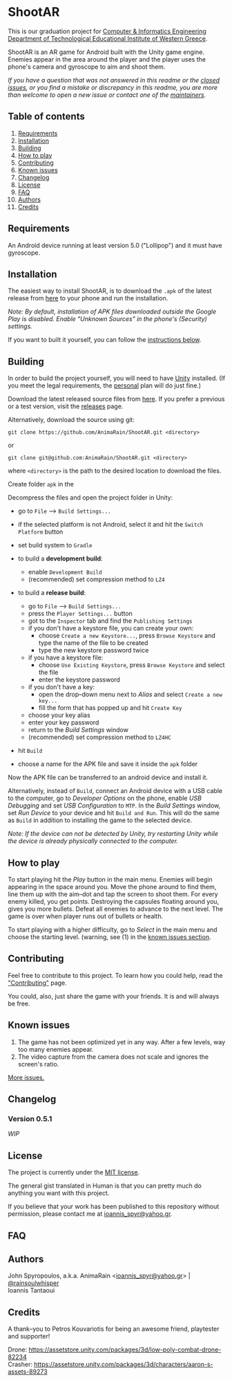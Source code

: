 # ShootAR
This is our graduation project for [Computer & Informatics Engineering Department of Technological Educational
Institute of Western Greece](http://www.cied.teiwest.gr).

ShootAR is an AR game for Android built with the Unity game engine. Enemies appear in the area around the player
and the player uses the phone's camera and gyroscope to aim and shoot them.

*If you have a question that was not answered in this readme or the
[closed issues](https://github.com/AnimaRain/ShootAR/issues?q=is%3Aclosed+label%3Aquestion), or you find a mistake
or discrepancy in this readme, you are more than welcome to open a new issue or contact one of the [maintainers](#authors).*

## Table of contents
1. [Requirements](#requirements)
2. [Installation](#installation)
3. [Building](#building)
4. [How to play](#how-to-play)
5. [Contributing](#contributing)
6. [Known issues](#known-issues)
7. [Changelog](#changelog)
8. [License](#license)
9. [FAQ](#faq)
10. [Authors](#authors)
11. [Credits](#credits)

## Requirements
An Android device running at least version 5.0 ("Lollipop") and it must have gyroscope.

## Installation
The easiest way to install ShootAR, is to download the `.apk` of the latest release from
[here](https://github.com/AnimaRain/ShootAR/releases) to your phone and run the installation.

*Note: By default, installation of APK files downloaded outside the Google Play is disabled.
Enable "Unknown Sources" in the phone's (Security) settings.*

If you want to built it yourself, you can follow the [instructions below](#building).

## Building
In order to build the project yourself, you will need to have [Unity](https://unity3d.com/) installed.
(If you meet the legal requirements, the [personal](https://store.unity.com/download?ref=personal) plan will do just fine.)

Download the latest released source files from [here](https://github.com/AnimaRain/ShootAR). If you prefer a previous
or a test version, visit the [releases](https://github.com/AnimaRain/ShootAR/releases) page.

Alternatively, download the source using git:
```
git clone https://github.com/AnimaRain/ShootAR.git <directory> 
```
or
```
git clone git@github.com:AnimaRain/ShootAR.git <directory>
```
where `<directory>` is the path to the desired location to download the files.

Create folder `apk` in the

Decompress the files and open the project folder in Unity:
* go to `File` –> `Build Settings...`
* if the selected platform is not Android, select it and hit the `Switch Platform` button
* set build system to `Gradle`

* to build a **development build**:
  * enable `Development Build`
  * (recommended) set compression method to `LZ4`
	
* to build a **release build**:
  * go to `File` –> `Build Settings...`
  * press the `Player Settings...` button
  * got to the `Inspector` tab and find the `Publishing Settings`
  * if you don't have a keystore file, you can create your own:
    * choose `Create a new Keystore...`, press `Browse Keystore` and type the name of the file to be created
    * type the new keystore password twice
  * if you have a keystore file:
    * choose `Use Existing Keystore`, press `Browse Keystore` and select the file
    * enter the keystore password
  * if you don't have a key:
    * open the drop–down menu next to *Alias* and select `Create a new key...`
    * fill the form that has popped up and hit `Create Key`
  * choose your key alias
  * enter your key password
  * return to the *Build Settings* window
  * (recommended) set compression method to `LZ4HC`
	
* hit `Build`
* choose a name for the APK file and save it inside the `apk` folder

Now the APK file can be transferred to an android device and install it.

Alternatively, instead of `Build`, connect an Android device with a USB cable to the computer, go to *Developer Options*
on the phone, enable *USB Debugging* and set *USB Configuration* to `MTP`. In the *Build Settings* window, set
*Run Device* to your device and hit `Build and Run`. This will do the same as `Build` in addition to installing the
game to the selected device.

*Note: If the device can not be detected by Unity, try restarting Unity while the device is already
physically connected to the computer.*

## How to play
To start playing hit the *Play* button in the main menu. Enemies will begin appearing in the space around you. Move
the phone around to find them, line them up with the aim–dot and tap the screen to shoot them. For every enemy killed,
you get points. Destroying the capsules floating around you, gives you more bullets. Defeat all enemies to advance to the
next level. The game is over when player runs out of bullets or health.

To start playing with a higher difficulty, go to *Select* in the main menu and choose the starting level. (warning,
see (1) in the [known issues section](#known-issues).

## Contributing
Feel free to contribute to this project. To learn how you could help, read the ["Contributing"](/contributing.md) page.

You could, also, just share the game with your friends. It is and will always be free.

## Known issues
1. The game has not been optimized yet in any way. After a few levels, way too many enemies appear.
2. The video capture from the camera does not scale and ignores the screen's ratio.

[More issues.](https://github.com/AnimaRain/ShootAR/issues)

## Changelog
### Version 0.5.1
*WIP*

## License
The project is currently under the [MIT license](/LICENSE).

The general gist translated in Human is that you can pretty much do anything you want with this project.

If you believe that your work has been published to this repository without permission, please contact me at
ioannis_spyr@yahoo.gr.

## FAQ

## Authors
John Spyropoulos, a.k.a. AnimaRain \<ioannis_spyr@yahoo.gr\> | [@rainsoulwhisper](https://twitter.com/rainsoulwhisper)<br/>
Ioannis Tantaoui

## Credits
A thank–you to Petros Kouvariotis for being an awesome friend, playtester and supporter!

Drone: https://assetstore.unity.com/packages/3d/low-poly-combat-drone-82234<br/>
Crasher: https://assetstore.unity.com/packages/3d/characters/aaron-s-assets-89273

